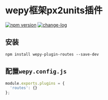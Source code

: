 # wepy框架px2units插件

[![npm version](https://badge.fury.io/js/wepy-plugin-routes.svg)](https://badge.fury.io/js/wepy-plugin-routes)
[![change-log](https://img.shields.io/badge/changelog-md-blue.svg)](https://github.com/VimMing/wepy-plugin-routes/blob/master/CHANGELOG.md)

## 安装

```
npm install wepy-plugin-routes --save-dev
```

## 配置`wepy.config.js`

```js
module.exports.plugins = {
  'routes': {}
};
```
